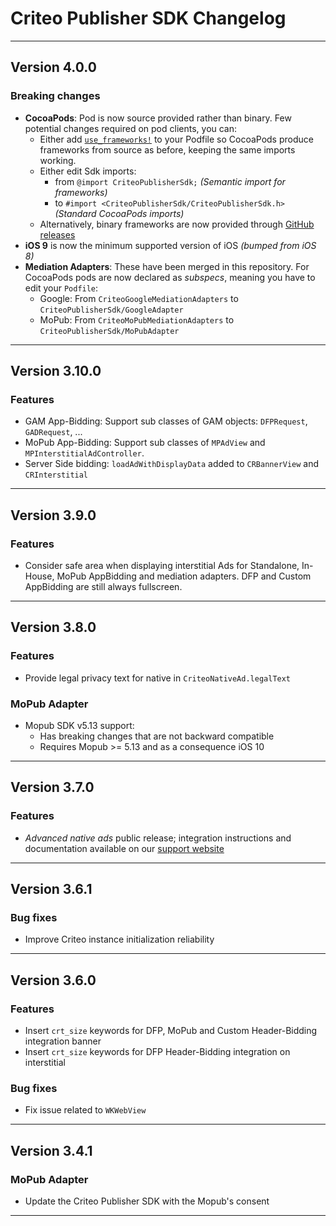# Criteo Publisher SDK Changelog
--------------------------------------------------------------------------------
## Version 4.0.0

### Breaking changes
- **CocoaPods**: Pod is now source provided rather than binary. Few potential changes required on
pod clients, you can:
  - Either add [`use_frameworks!`][use_frameworks] to your Podfile so CocoaPods produce frameworks
    from source as before, keeping the same imports working.
  - Either edit Sdk imports:
    - from `@import CriteoPublisherSdk;` _(Semantic import for frameworks)_
    - to `#import <CriteoPublisherSdk/CriteoPublisherSdk.h>` _(Standard CocoaPods imports)_
  - Alternatively, binary frameworks are now provided through [GitHub releases][gh_releases]
- **iOS 9** is now the minimum supported version of iOS _(bumped from iOS 8)_
- **Mediation Adapters**: These have been merged in this repository. For CocoaPods pods are now 
  declared as _subspecs_, meaning you have to edit your `Podfile`:
  - Google: From `CriteoGoogleMediationAdapters` to `CriteoPublisherSdk/GoogleAdapter`
  - MoPub: From `CriteoMoPubMediationAdapters` to `CriteoPublisherSdk/MoPubAdapter`

[gh_releases]: https://github.com/criteo/ios-publisher-sdk/releases
[use_frameworks]: https://guides.cocoapods.org/syntax/podfile.html#tab_use_frameworks_bang
--------------------------------------------------------------------------------
## Version 3.10.0

### Features
- GAM App-Bidding: Support sub classes of GAM objects: `DFPRequest`, `GADRequest`, ...
- MoPub App-Bidding: Support sub classes of `MPAdView` and `MPInterstitialAdController`.
- Server Side bidding: `loadAdWithDisplayData` added to `CRBannerView` and `CRInterstitial`
--------------------------------------------------------------------------------
## Version 3.9.0

### Features
- Consider safe area when displaying interstitial Ads for Standalone, In-House, MoPub AppBidding and
  mediation adapters. DFP and Custom AppBidding are still always fullscreen.
--------------------------------------------------------------------------------
## Version 3.8.0

### Features
- Provide legal privacy text for native in `CriteoNativeAd.legalText`

### MoPub Adapter
 - Mopub SDK v5.13 support:
   - Has breaking changes that are not backward compatible
   - Requires Mopub >= 5.13 and as a consequence iOS 10
--------------------------------------------------------------------------------
## Version 3.7.0

### Features
- *Advanced native ads* public release; integration instructions and documentation available on our
  [support website](https://publisherdocs.criteotilt.com/app/ios/)
--------------------------------------------------------------------------------
## Version 3.6.1

### Bug fixes
- Improve Criteo instance initialization reliability
--------------------------------------------------------------------------------
## Version 3.6.0

### Features
- Insert `crt_size` keywords for DFP, MoPub and Custom Header-Bidding integration banner
- Insert `crt_size` keywords for DFP Header-Bidding integration on interstitial

### Bug fixes
- Fix issue related to `WKWebView`
--------------------------------------------------------------------------------
## Version 3.4.1

### MoPub Adapter
- Update the Criteo Publisher SDK with the Mopub's consent
--------------------------------------------------------------------------------
